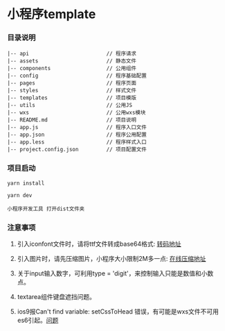 # 小程序template

### 目录说明
```
|-- api                         // 程序请求
|-- assets                      // 静态文件 
|-- components                  // 公用组件
|-- config                      // 程序基础配置
|-- pages                       // 程序页面  
|-- styles                      // 样式文件
|-- templates                   // 项目模版
|-- utils                       // 公用JS
|-- wxs                         // 公用wxs模块
|-- README.md                   // 项目说明
|-- app.js                      // 程序入口文件
|-- app.json                    // 程序公用配置
|-- app.less                    // 程序样式入口
|-- project.config.json         // 项目配置文件

```

### 项目启动

```
yarn install

yarn dev

小程序开发工具 打开dist文件夹
```

### 注意事项
1. 引入iconfont文件时，请将ttf文件转成base64格式: [转码地址](https://transfonter.org/)

2. 引入图片时，请先压缩图片，小程序大小限制2M多一点: [在线压缩地址](http://www.yasuotu.com/)

3. 关于input输入数字，可利用type = 'digit'，来控制输入只能是数值和小数点。

4. textarea组件键盘遮挡问题。

5. ios9报Can't find variable: setCssToHead 错误，有可能是wxs文件不可用es6引起。[问题](https://developers.weixin.qq.com/blogdetail?action=get_post_info&docid=abf5cf90b9ff095159a32f46fc1538fd&highline=setcsstohead&token=570087027&lang=zh_CN)

